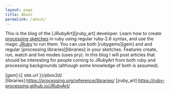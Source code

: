 ```yaml
---
layout: page
title: About
permalink: /about/
---
```


This is the blog of the [JRubyArt][jruby_art] developer. Learn how to create [processing sketches][processing] in ruby using regular ruby-2.6 syntax, and use the magic [JRuby][jruby] to run them. You can use both [rubygems][gem] and and regular [processing libraries][libraries] in your sketches. Features create, run, watch and live modes (uses pry). In this blog I will post articles that should be interesting for people coming to JRubyArt from both ruby and processing backgrounds (although some knowledge of both is assumed).

[jruby]:http://jruby.org
[processing]:https://processing.org
[gem]:{{ site.url }}/pbox2d/
[libraries]:https://processing.org/reference/libraries/
[jruby_art]:https://ruby-processing.github.io/JRubyArt/
